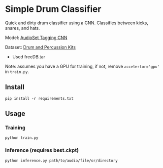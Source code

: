 # Simple Drum Classifier

Quick and dirty drum classifier using a CNN. Classifies between kicks, snares, and hats.

Model: [AudioSet Tagging CNN](https://github.com/qiuqiangkong/audioset_tagging_cnn/blob/master/pytorch/models.py)

Dataset: [Drum and Percussion Kits](https://zenodo.org/record/3994999)
* Used freeDB.tar

Note: assumes you have a GPU for training, if not, remove `accelertor='gpu'`  in `train.py`. 

## Install
`pip install -r requirements.txt`
## Usage
### Training
`python train.py`

### Inference (requires best.ckpt)
`python inference.py path/to/audio/file/or/directory`

